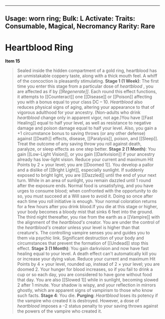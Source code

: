 
---
Usage: worn ring;
Bulk: L
Activate: 
Traits: Consumable, Magical, Necromancy
Rarity: Rare
---

# Heartblood Ring

**Item 15**

> Sealed inside the hidden compartment of a gold ring, heartblood has an unmistakable coppery taste, along with a thick mouth feel. A whiff of the concoction is pleasantly stimulating.
**Stage 1 (1 Week)**: The first time you enter this stage from a particular dose of *heartblood* , you are affected as if by *[[Regenerate]]*. Each round this effect functions, it attempts to [[Counteract]] one [[Disease]] or [[Poison]] affecting you with a bonus equal to your class DC – 10. *Heartblood* also reduces physical signs of aging, altering your appearance to that of vigorous adulthood for your ancestry. (Non-adults who drink *heartblood* change only in apparent vigor, not age.)You have [[Fast Healing]] equal to half your level, as well as resistance to negative damage and poison damage equal to half your level. Also, you gain a +1 circumstance bonus to saving throws (or any other defense) against [[Death]] effects, disease, [[Paralysis]], poison, and [[Sleep]]. Treat the outcome of any saving throw you roll against death, paralyze, or sleep effects as one step better.
**Stage 2 (1 Month)**: You gain [[Low-Light Vision]], or you gain [[Darkvision]] if your ancestry already has low-light vision. Reduce your current and maximum Hit Points by 2 × your level; you are [[Doomed 1]]. You develop a pallor and a dislike of [[Bright Light]], especially sunlight. If suddenly exposed to bright light, you are [[Dazzled]] until the end of your next turn. While in an area of sunlight, you remain dazzled until 1 round after the exposure ends. Normal food is unsatisfying, and you have urges to consume blood; when confronted with the opportunity to do so, you must succeed at a Will save to avoid it. Doing so once after each time you roll initiative is enough. Your normal coloration returns for a few hours after you drink blood.If you die at this stage or higher, your body becomes a bloody mist that sinks 6 feet into the ground. The third night thereafter, you rise from the earth as a [[Vampire]] with the alignment of the *heartblood's* creator. You are under the control of the *heartblood's* creator unless your level is higher than that creature's. The controlling vampire senses you and guides you to them via psychic link. Significant destruction of your body and circumstances that prevent the formation of [[Undead]] stop this effect.
**Stage 3 (1 Month)**: You gain darkvision and now have fast healing equal to your level. A death effect can't automatically kill you or increase your dying value. Reduce your current and maximum Hit Points by 4 × your level, rounded up, instead of 2 × your level; you are doomed 2. Your hunger for blood increases, so if you fail to drink a cup or so each day, you are considered to have gone without food that day. You are also [[Slowed 1]] while in sunlight, becoming slowed 2 after 1 minute. Your shadow is wispy, and your reflection in mirrors ghostly, which are apparent signs of vampirism to those who know such facts.
**Stage 4**: You die.
**Purging**:  *Heartblood* loses its potency if the vampire who created it is destroyed. However, a dose of *heartblood* imposes a –2 status penalty to your saving throws against the powers of the vampire who created it.
